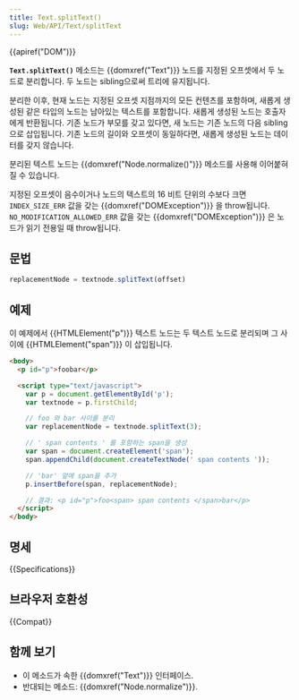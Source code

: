 ```yaml
---
title: Text.splitText()
slug: Web/API/Text/splitText
---
```


{{apiref("DOM")}}

**`Text.splitText()`** 메소드는 {{domxref("Text")}} 노드를 지정된 오프셋에서 두 노드로 분리합니다. 두 노드는 sibling으로써 트리에 유지됩니다.

분리한 이후, 현재 노드는 지정된 오프셋 지점까지의 모든 컨텐츠를 포함하며, 새롭게 생성된 같은 타입의 노드는 남아있는 텍스트를 포함합니다. 새롭게 생성된 노드는 호출자에게 반환됩니다. 기존 노드가 부모를 갖고 있다면, 새 노드는 기존 노드의 다음 sibling으로 삽입됩니다. 기존 노드의 길이와 오프셋이 동일하다면, 새롭게 생성된 노드는 데이터를 갖지 않습니다.

분리된 텍스트 노드는 {{domxref("Node.normalize()")}} 메소드를 사용해 이어붙혀질 수 있습니다.

지정된 오프셋이 음수이거나 노드의 텍스트의 16 비트 단위의 수보다 크면 `INDEX_SIZE_ERR` 값을 갖는 {{domxref("DOMException")}} 을 throw됩니다. `NO_MODIFICATION_ALLOWED_ERR` 값을 갖는 {{domxref("DOMException")}} 은 노드가 읽기 전용일 때 throw됩니다.

## 문법

```js
replacementNode = textnode.splitText(offset)
```

## 예제

이 예제에서 {{HTMLElement("p")}} 텍스트 노드는 두 텍스트 노드로 분리되며 그 사이에 {{HTMLElement("span")}} 이 삽입됩니다.

```html
<body>
  <p id="p">foobar</p>

  <script type="text/javascript">
    var p = document.getElementById('p');
    var textnode = p.firstChild;

    // foo 와 bar 사이를 분리
    var replacementNode = textnode.splitText(3);

    // ' span contents ' 를 포함하는 span을 생성
    var span = document.createElement('span');
    span.appendChild(document.createTextNode(' span contents '));

    // 'bar' 앞에 span을 추가
    p.insertBefore(span, replacementNode);

    // 결과: <p id="p">foo<span> span contents </span>bar</p>
  </script>
</body>
```

## 명세

{{Specifications}}

## 브라우저 호환성

{{Compat}}

## 함께 보기

- 이 메소드가 속한 {{domxref("Text")}} 인터페이스.
- 반대되는 메소드: {{domxref("Node.normalize")}}.
